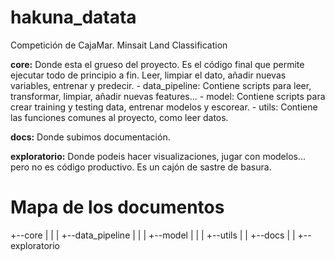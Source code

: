 # hakuna_datata
Competición de CajaMar. Minsait Land Classification


**core:**
Donde esta el grueso del proyecto. Es el código final que permite ejecutar todo de principio a fin. Leer, limpiar el dato, añadir nuevas variables, entrenar y predecir.
	- data_pipeline: Contiene scripts para leer, transformar, limpiar, añadir nuevas features...
	- model: Contiene scripts para crear training y testing data, entrenar modelos y escorear.
	- utils: Contiene las funciones comunes al proyecto, como leer datos.

**docs:**
Donde subimos documentación.

**exploratorio:**
Donde podeis hacer visualizaciones, jugar con modelos... pero no es código productivo. Es un cajón de sastre de basura.


# Mapa de los documentos
+--core
|     |
|     +--data_pipeline
|     |
|     +--model
|     |
|     +--utils
|
|
+--docs
|
|
+--exploratorio
